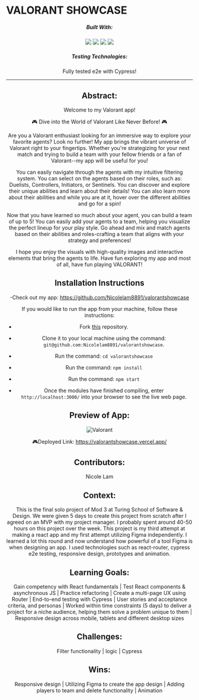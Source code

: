 # VALORANT SHOWCASE
<div align="center">
  
##### Built With:
  <img src="https://img.shields.io/badge/JavaScript-323330?style=for-the-badge&logo=javascript&logoColor=F7DF1E" /> <img src="https://img.shields.io/badge/CSS3-1572B6?style=for-the-badge&logo=css3&logoColor=white" /> <img src="https://img.shields.io/badge/HTML5-E34F26?style=for-the-badge&logo=html5&logoColor=white" />
 <img src="https://shields.io/badge/react-black?logo=react&style=for-the-badge" />

##### Testing Technologies:
Fully tested e2e with Cypress!

  -----
## Abstract:
Welcome to my Valorant app! 

🎮 Dive into the World of Valorant Like Never Before! 🎮

Are you a Valorant enthusiast looking for an immersive way to explore your favorite agents? Look no further! My app brings the vibrant universe of Valorant right to your fingertips. Whether you're strategizing for your next match and trying to build a team with your fellow friends or a fan of Valorant--my app will be useful for you!

You can easily navigate through the agents with my intuitive filtering system. You can select on the agents based on their roles, such as: Duelists, Controllers, Initiators, or Sentinels. You can discover and explore their unique abilities and learn about their details! You can also learn more about their abilities and while you are at it, hover over the different abilities and go for a spin! 

Now that you have learned so much about your agent, you can build a team of up to 5! You can easily add your agents to a team, helping you visualize the perfect lineup for your play style. Go ahead and mix and match agents based on their abilities and roles-crafting a team that aligns with your strategy and preferences! 

I hope you enjoy the visuals with high-quality images and interactive elements that bring the agents to life. Have fun exploring my app and most of all, have fun playing VALORANT! 

## Installation Instructions
-Check out my app: https://github.com/Nicolelam8891/valorantshowcase

If you would like to run the app from your machine, follow these instructions:

- Fork [this](https://github.com/Nicolelam8891/valorantshowcase) repository.

- Clone it to your local machine using the command: `git@github.com:Nicolelam8891/valorantshowcase`.
- Run the command: `cd valorantshowcase`
- Run the command: `npm install`
- Run the command: `npm start`
- Once the modules have finished compiling, enter `http://localhost:3000/` into your browser to see the live web page.

## Preview of App:
![Valorant](https://github.com/Nicolelam8891/valorantshowcase/assets/132624450/935a262a-233e-449c-8a62-9882d4f3d62e)

🎮Deployed Link: https://valorantshowcase.vercel.app/

## Contributors:
Nicole Lam 

## Context:
This is the final solo project of Mod 3 at Turing School of Software & Design. We were given 5 days to create this project from scratch after I agreed on an MVP with my project manager. I probably spent around 40-50 hours on this project over the week. This project is my third attempt at making a react app and my first attempt utilizing Figma independently. I learned a lot this round and now understand how powerful of a tool Figma is when designing an app. I used technologies such as react-router, cypress e2e testing, responsive design, prototypes and animation.

## Learning Goals:
Gain competency with React fundamentals |
Test React components & asynchronous JS |
Practice refactoring |
Create a multi-page UX using Router |
End-to-end testing with Cypress |
User stories and acceptance criteria, and personas |
Worked within time constraints (5 days) to deliver a project for a niche audience, helping them solve a problem unique to them |
Responsive design across mobile, tablets and different desktop sizes 

## Challenges:
Filter functionality | logic |
Cypress 

## Wins:
Responsive design |
Utilizing Figma to create the app design |
Adding players to team and delete functionality |
Animation 


